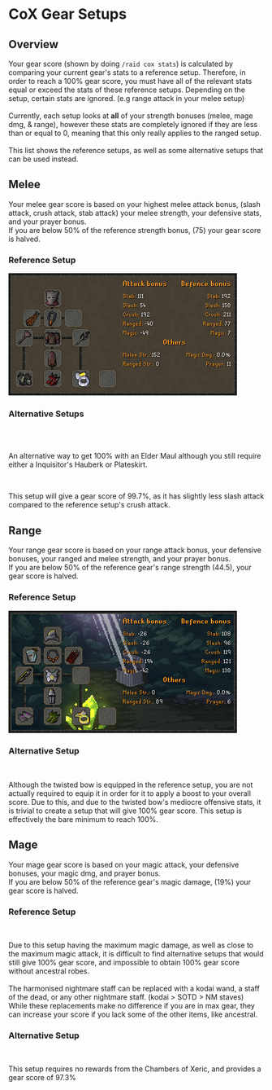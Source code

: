 # CoX Gear Setups

## Overview

Your gear score (shown by doing `/raid cox stats`) is calculated by comparing your current gear's stats to a reference setup. Therefore, in order to reach a 100% gear score, you must have all of the relevant stats equal or exceed the stats of these reference setups. Depending on the setup, certain stats are ignored. (e.g range attack in your melee setup)\
\
Currently, each setup looks at **all** of your strength bonuses (melee, mage dmg, & range), however these stats are completely ignored if they are less than or equal to 0, meaning that this only really applies to the ranged setup.\
\
This list shows the reference setups, as well as some alternative setups that can be used instead.

## Melee

Your melee gear score is based on your highest melee attack bonus, (slash attack, crush attack, stab attack) your melee strength, your defensive stats, and your prayer bonus.\
If you are below 50% of the reference strength bonus, (75) your gear score is halved.

### Reference Setup

<div align="left">

<img src="../../.gitbook/assets/Cox_melee_bis.png" alt="">

</div>

### Alternative Setups

<div align="left">

<img src="https://media.discordapp.net/attachments/847902471271874580/938138879985352744/osbot-8.png" alt="">

</div>

<div align="left">

<img src="https://media.discordapp.net/attachments/847902471271874580/938138182782947348/osbot-7.png" alt="">

</div>

An alternative way to get 100% with an Elder Maul although you still require either a Inquisitor's Hauberk or Plateskirt.

<div align="left">

<img src="../../.gitbook/assets/coxmeleegs (1).png" alt="">

</div>

This setup will give a gear score of 99.7%, as it has slightly less slash attack compared to the reference setup's crush attack.

## Range

Your range gear score is based on your range attack bonus, your defensive bonuses, your ranged and melee strength, and your prayer bonus.\
If you are below 50% of the reference gear's range strength (44.5), your gear score is halved.

### Reference Setup

<div align="left">

<img src="../../.gitbook/assets/coxrange (1).png" alt="">

</div>

### Alternative Setup

<div align="left">

<img src="../../.gitbook/assets/coxrangealt.png" alt="">

</div>

Although the twisted bow is equipped in the reference setup, you are not actually required to equip it in order for it to apply a boost to your overall score. Due to this, and due to the twisted bow's mediocre offensive stats, it is trivial to create a setup that will give 100% gear score. This setup is effectively the bare minimum to reach 100%.

## Mage

Your mage gear score is based on your magic attack, your defensive bonuses, your magic dmg, and prayer bonus.\
If you are below 50% of the reference gear's magic damage, (19%) your gear score is halved.

### Reference Setup

<div align="left">

<img src="../../.gitbook/assets/coxmagereference.png" alt="">

</div>

Due to this setup having the maximum magic damage, as well as close to the maximum magic attack, it is difficult to find alternative setups that would still give 100% gear score, and impossible to obtain 100% gear score without ancestral robes.\
\
The harmonised nightmare staff can be replaced with a kodai wand, a staff of the dead, or any other nightmare staff. (kodai > SOTD > NM staves) While these replacements make no difference if you are in max gear, they can increase your score if you lack some of the other items, like ancestral.

### Alternative Setup

<div align="left">

<img src="../../.gitbook/assets/coxmageahrims.png" alt="">

</div>

This setup requires no rewards from the Chambers of Xeric, and provides a gear score of 97.3%
